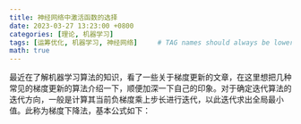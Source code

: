 ```yaml
---
title: 神经网络中激活函数的选择
date: 2023-03-27 13:23:00 +0800
categories: [理论, 机器学习]
tags: [运筹优化, 机器学习, 神经网络]     # TAG names should always be lowercase
math: true
---
```



最近在了解机器学习算法的知识，看了一些关于梯度更新的文章，在这里想把几种常见的梯度更新的算法介绍一下，顺便加深一下自己的印象。对于确定迭代算法的迭代方向，一般是计算其当前负梯度乘上步长进行迭代，以此迭代求出全局最小值。此称为梯度下降法，基本公式如下： 

# 






